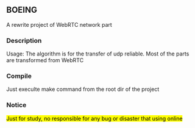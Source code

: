 ## BOEING

<p>A rewrite project of WebRTC network part </p>

### Description

<p>Usage: The algorithm is for the transfer of udp reliable. Most of the parts are transformed from WebRTC  </p>

### Compile

<p>Just execulte make command from the root dir of the project</p>

### Notice

<p><mark>Just for study, no responsible for any bug or disaster that using online</mark></p>
